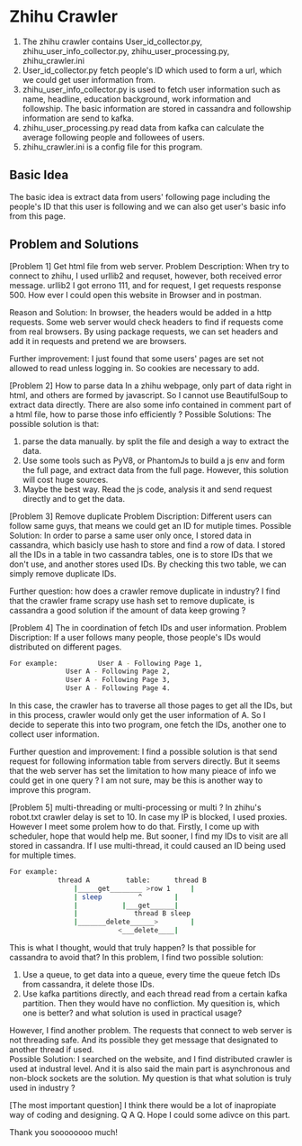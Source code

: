 # Zhihu Crawler

1. The zhihu crawler contains User_id_collector.py,  zhihu_user_info_collector.py,  zhihu_user_processing.py, zhihu_crawler.ini
2. User_id_collector.py fetch people's ID which used to form a url, which we could get user information from.
3. zhihu_user_info_collector.py is used to fetch user information such as name, headline, education background, work information and followship. The basic information are stored in cassandra and followship information are send to kafka.
4. zhihu_user_processing.py read data from kafka can calculate the average following people and followees of users.
5. zhihu_crawler.ini is a config file for this program.

## Basic Idea
The basic idea is extract data from users' following page including the people's ID that this user is following and we can also get user's basic info from this page.


## Problem and Solutions

[Problem 1] Get html file from web server.
Problem Description: When try to connect to zhihu, I used urllib2 and requset, however, both received error message.  urllib2 I got errono 111, and for request, I get requests response 500. How ever I could open this website in Browser and in postman. 

Reason and Solution:
In browser, the headers would be added in a http requests. Some web server would check headers to find if requests come from real browsers. 
By using package requests, we can set headers and add it in requests and pretend we are browsers.

Further improvement: I just found that some users' pages are set not allowed to read unless logging in. So cookies are necessary to add.


[Problem 2] How to parse data
In a zhihu webpage, only part of data right in html, and others are formed by javascript. So I cannot use BeautifulSoup to extract data directly.  There are also some info contained in comment part of a html file, how to parse those info efficiently ? 
Possible Solutions:
The possible solution is that: 
1. parse the data manually. by split the file and desigh a way to extract the data.
2. Use some tools such as PyV8, or PhantomJs to build a js env and form the full page, and extract data from the full page. However, this solution will cost huge sources.
3. Maybe the best way. Read the js code, analysis it and send request directly and to get the data.


[Problem 3] Remove duplicate
Problem Discription:  Different users can follow same guys, that means we could get an ID for mutiple times. 
Possible Solution: In order to parse a same user only once, I stored data in cassandra, which basicly use hash to store and find a row of data. I stored all the IDs in a table in two cassandra tables, one is to store IDs that we don't use, and another stores used IDs.  By checking this two table, we can simply remove duplicate IDs.  

Further question: how does a crawler remove duplicate in industry? I find that the crawler frame scrapy use hash set to remove duplicate, is cassandra a good solution if the amount of data keep growing ?


[Problem 4] The in coordination of fetch IDs and user information.
Problem Discription: If a user follows many people, those people's IDs would distributed on different pages.  
```sh
For example:  		  User A - Following Page 1,
			  User A - Following Page 2,
			  User A - Following Page 3,
			  User A - Following Page 4. 
```
In this case, the crawler has to traverse all those pages to get all the IDs, but in this process, crawler would only get the user information of A.  So I decide to seperate this into two program, one fetch the IDs, another one to collect user information.

Further question and improvement: I find a possible solution is that send request for following information table from servers directly. But it seems that the web server has set the limitation to how many pieace of info we could get in one query ?  I am not sure, may be this is another way to improve this program.


[Problem 5] multi-threading or multi-processing or multi ? 
In zhihu's robot.txt crawler delay is set to 10. In case my IP is blocked, I used proxies. However I meet some prolem how to do that.
Firstly, I come up with scheduler, hope that would help me. But sooner, I find my IDs to visit are all stored in cassandra. If I use multi-thread, it could caused an ID being used for multiple times.
```sh
For example:
			thread A		 table:      thread B
				|_____get________ >row 1	 |
				| sleep		    ^	  	 |
				|		    |___get______|
				|			   thread B sleep
				|_______delete______>		 |
						   <___delete____|
```
This is what I thought, would that truly happen?  Is that possible for cassandra to avoid that? 
In this problem, I find two possible solution:
1. Use a queue, to get data into a queue, every time the queue fetch IDs from cassandra, it delete those IDs. 
2. Use kafka partitions directly, and each thread read from a certain kafka partition. Then they would have no confliction.
My quesition is, which one is better? and what solution is used in practical usage? 


However, I find another problem.  The requests that connect to web server is not threading safe. And its possible they get message that designated to another thread if used.  
Possible Solution: I searched on the website, and I find distributed crawler is used at industral level. And it is also said the main part is asynchronous and non-block sockets are the solution. My question is that what solution is truly used in industry ?


[The most important question]
I think there would be a lot of inapropiate way of coding and designing. Q A Q. Hope I could some adivce on this part.

Thank you soooooooo much! 
